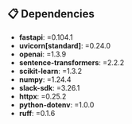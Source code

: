## 📋 Dependencies

- **fastapi**: =0.104.1
- **uvicorn[standard]**: =0.24.0
- **openai**: =1.3.9
- **sentence-transformers**: =2.2.2
- **scikit-learn**: =1.3.2
- **numpy**: =1.24.4
- **slack-sdk**: =3.26.1
- **httpx**: =0.25.2
- **python-dotenv**: =1.0.0
- **ruff**: =0.1.6
